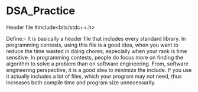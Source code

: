 # DSA_Practice
Header file
#include<bits/stdc++.h>

Define:-
It is basically a header file that includes every standard library.
In programming contests, using this file is a good idea, when you want to reduce the time wasted in doing chores; especially when your rank is time sensitive.
In programming contests, people do focus more on finding the algorithm to solve a problem than on software engineering. 
From, software engineering perspective, it is a good idea to minimize the include.
If you use it actually includes a lot of files, which your program may not need, thus increases both compile time and program size unnecessarily.
